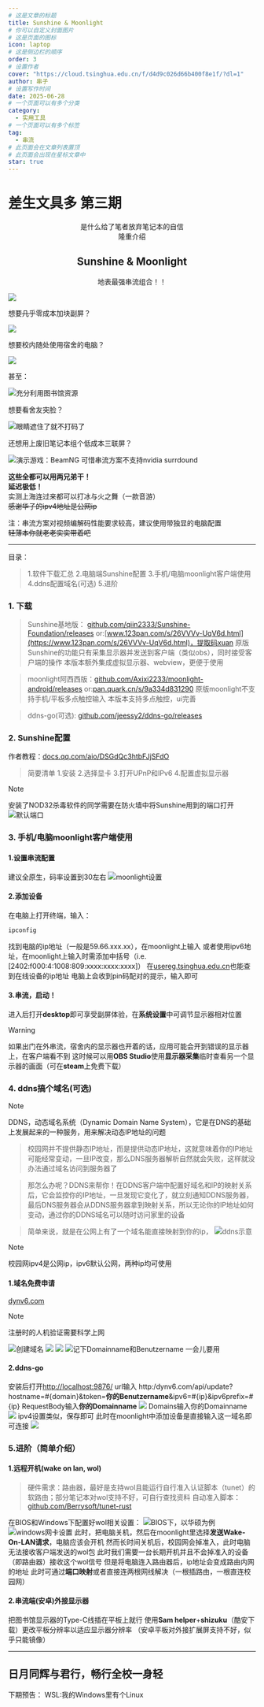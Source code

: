 ```yaml
---
# 这是文章的标题
title: Sunshine & Moonlight
# 你可以自定义封面图片
# 这是页面的图标
icon: laptop
# 这是侧边栏的顺序
order: 3
# 设置作者
cover: "https://cloud.tsinghua.edu.cn/f/d4d9c026d66b400f8e1f/?dl=1"
author: 串子
# 设置写作时间
date: 2025-06-28
# 一个页面可以有多个分类
category:
  - 实用工具
# 一个页面可以有多个标签
tag:
  - 串流
# 此页面会在文章列表置顶
# 此页面会出现在星标文章中
star: true
---
```

# 差生文具多 第三期

<center>
是什么给了笔者放弃笔记本的自信<br>
隆重介绍

## Sunshine & Moonlight
地表最强串流组合！！
</center>

![](https://cloud.tsinghua.edu.cn/f/194ca4518b6140579f4f/?dl=1)

想要~~几乎~~零成本加块副屏？

![](https://cloud.tsinghua.edu.cn/f/f4cf7b5da2534f0aa1c7/?dl=1)

想要校内随处使用宿舍的电脑？

![](https://cloud.tsinghua.edu.cn/f/b9861639d3c546ed9e4a/?dl=1)

甚至：

![充分利用图书馆资源](https://cloud.tsinghua.edu.cn/f/2872c131f65f4ed6a92b/?dl=1)

想要看舍友突脸？

![眼睛遮住了就不打码了](https://cloud.tsinghua.edu.cn/f/adfe9f75e91540c2b9c7/?dl=1)

还想用上废旧笔记本组个低成本三联屏？

![演示游戏：BeamNG 可惜串流方案不支持nvidia surrdound](https://cloud.tsinghua.edu.cn/f/69dab16c05c04a6b8478/?dl=1)

**这些全都可以用两兄弟干！**  
**延迟极低！**  
实测上海连过来都可以打冰与火之舞（一款音游）  
~~感谢华子的ipv4地址是公网ip~~

注：串流方案对视频编解码性能要求较高，建议使用带独显的电脑配置  
~~轻薄本你就老老实实带着吧~~
 
---
目录：
>1.软件下载汇总
>2.电脑端Sunshine配置
>3.手机/电脑moonlight客户端使用
>4.ddns配置域名(可选)
>5.进阶
### 1. 下载
>Sunshine基地版： [github.com/qiin2333/Sunshine-Foundation/releases](https://github.com/qiin2333/Sunshine-Foundation/releases)
>or:[www.123pan.com/s/26VVVv-UqV6d.html](https://www.123pan.com/s/26VVVv-UqV6d.html)，提取码xuan
>原版Sunshine的功能只有采集显示器并发送到客户端（类似obs），同时接受客户端的操作
>本版本额外集成虚拟显示器、webview，更便于使用<br>

>moonlight阿西西版：[github.com/Axixi2233/moonlight-android/releases](https://github.com/Axixi2233/moonlight-android/releases)
>or:[pan.quark.cn/s/9a334d831290](https://pan.quark.cn/s/9a334d831290)
>原版moonlight不支持手机/平板多点触控输入
>本版本支持多点触控，ui完善<br>

>ddns-go(可选): [github.com/jeessy2/ddns-go/releases](https://github.com/jeessy2/ddns-go/releases)

### 2. Sunshine配置

作者教程：[docs.qq.com/aio/DSGdQc3htbFJjSFdO](https://docs.qq.com/aio/DSGdQc3htbFJjSFdO)
>简要清单
1.安装
2.选择显卡
3.打开UPnP和IPv6
4.配置虚拟显示器

>[!note]
>安装了NOD32杀毒软件的同学需要在防火墙中将Sunshine用到的端口打开
![默认端口](https://cloud.tsinghua.edu.cn/f/4a89c885695944348a7f/?dl=1)

### 3. 手机/电脑moonlight客户端使用
#### 1.设置串流配置
建议全原生，码率设置到30左右
![moonlight设置](https://cloud.tsinghua.edu.cn/f/05bd38c17d234708a57c/?dl=1)
#### 2.添加设备
在电脑上打开终端，输入：
```bash
ipconfig
```
找到电脑的ip地址（一般是59.66.xxx.xx），在moonlight上输入
或者使用ipv6地址，在moonlight上输入时需添加中括号（i.e. [2402:f000:4:1008:809:xxxx:xxxx:xxxx]）
在[usereg.tsinghua.edu.cn](https://usereg.tsinghua.edu.cn)也能查到在线设备的ip地址
电脑上会收到pin码配对的提示，输入即可
#### 3.串流，启动！
进入后打开**desktop**即可享受副屏体验，在**系统设置**中可调节显示器相对位置
>[!warning]
如果出门在外串流，宿舍内的显示器也开着的话，应用可能会开到错误的显示器上，在客户端看不到
这时候可以用**OBS Studio**使用**显示器采集**临时查看另一个显示器的画面（可在**steam**上免费下载）


### 4. ddns搞个域名(可选)
>[!note]
>DDNS，动态域名系统（Dynamic Domain Name System），它是在DNS的基础上发展起来的一种服务，用来解决动态IP地址的问题

>校园网并不提供静态IP地址，而是提供动态IP地址，这就意味着你的IP地址可能经常变动，一旦IP改变，那么DNS服务器解析自然就会失败，这样就没办法通过域名访问到服务器了

>那怎么办呢？DDNS来帮你！在DDNS客户端中配置好域名和IP的映射关系后，它会监控你的IP地址，一旦发现它变化了，就立刻通知DDNS服务器，最后DNS服务器会从DDNS服务器拿到映射关系，所以无论你的IP地址如何变动，通过你的DDNS域名可以随时访问家里的设备

>简单来说，就是在公网上有了一个域名能直接映射到你的ip，
![ddns示意](https://cloud.tsinghua.edu.cn/f/9e9d6dfdb36345b296d9/?dl=1)

>[!note]
>校园网ipv4是公网ip，ipv6默认公网，两种ip均可使用

#### 1.域名免费申请
[dynv6.com](https://dynv6.com/)
>[!note]
>注册时的人机验证需要科学上网

![创建域名](https://cloud.tsinghua.edu.cn/f/c00b8d19048a44468948/?dl=1)
![](https://cloud.tsinghua.edu.cn/f/c81b46c01eba4e1ba58c/?dl=1)
![](https://cloud.tsinghua.edu.cn/f/2d02c42365c241769193/?dl=1)
![记下Domainname和Benutzername<br>一会儿要用](https://cloud.tsinghua.edu.cn/f/433cfbc7ada04a09bb3d/?dl=1)
#### 2.ddns-go
安装后打开[http://localhost:9876/](http://127.0.0.1:9876/)
url输入
http:/dynv6.com/api/update?hostname=#{domain}&token=**你的Benutzername**&ipv6=#{ip}&ipv6prefix=#{ip}
RequestBody输入**你的Domainname**
![](https://cloud.tsinghua.edu.cn/f/ac790dc395e04e17b4de/?dl=1)
Domains输入你的Domainname
![](https://cloud.tsinghua.edu.cn/f/6990bbd84c9b44ca9c96/?dl=1)
ipv4设置类似，保存即可
此时在moonlight中添加设备是直接输入这一域名即可连接
![](https://cloud.tsinghua.edu.cn/f/a2a9ed4bc5de4af78289/?dl=1)
### 5.进阶（简单介绍）
#### 1.远程开机(wake on lan, wol)
>硬件需求：路由器，最好是支持wol且能运行自行准入认证脚本（tunet）的软路由；部分笔记本对wol支持不好，可自行查找资料
自动准入脚本：[github.com/Berrysoft/tunet-rust](https://github.com/Berrysoft/tunet-rust)

在BIOS和Windows下配置好wol相关设置：
![BIOS下，以华硕为例](https://kmpic.asus.com/images/2021/05/21/7492f906-2f58-4e46-b6b9-e967ea660d53.bmp)
![windows网卡设置](https://pic1.zhimg.com/v2-c385c6b2107afd7e04df5582a801b612_1440w.jpg)
此时，把电脑关机，然后在moonlight里选择**发送Wake-On-LAN请求**，电脑应该会开机
然而长时间关机后，校园网会掉准入，此时电脑无法接收客户端发送的wol包
此时我们需要一台长期开机并且不会掉准入的设备（即路由器）接收这个wol信号
但是将电脑连入路由器后，ip地址会变成路由内网的地址
此时可通过**端口映射**或者直接连两根网线解决（一根插路由，一根直连校园网）
#### 2.串流端(安卓)外接显示器
把图书馆显示器的Type-C线插在平板上就行
使用**Sam helper**+**shizuku**（酷安下载）更改平板分辨率以适应显示器分辨率
（安卓平板对外接扩展屏支持不好，似乎只能镜像）

---
## 日月同辉与君行，畅行全校一身轻

下期预告：
WSL:我的Windows里有个Linux

